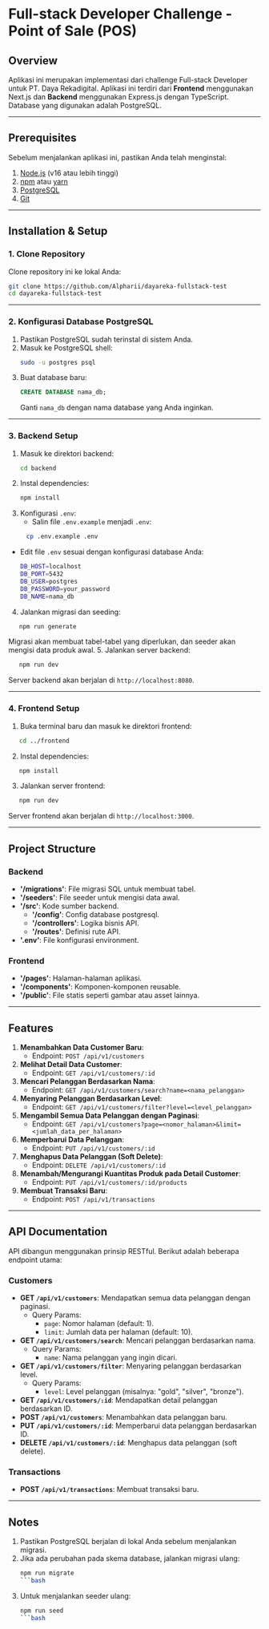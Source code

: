 # Full-stack Developer Challenge - Point of Sale (POS)

## Overview
Aplikasi ini merupakan implementasi dari challenge Full-stack Developer untuk PT. Daya Rekadigital. Aplikasi ini terdiri dari **Frontend** menggunakan Next.js dan **Backend** menggunakan Express.js dengan TypeScript. Database yang digunakan adalah PostgreSQL.

---

## Prerequisites
Sebelum menjalankan aplikasi ini, pastikan Anda telah menginstal:

1. [Node.js](https://nodejs.org/) (v16 atau lebih tinggi)
2. [npm](https://www.npmjs.com/) atau [yarn](https://yarnpkg.com/)
3. [PostgreSQL](https://www.postgresql.org/)
4. [Git](https://git-scm.com/)

---

## Installation & Setup

### 1. Clone Repository
Clone repository ini ke lokal Anda:
```bash
git clone https://github.com/Alpharii/dayareka-fullstack-test
cd dayareka-fullstack-test
```

---

### 2. Konfigurasi Database PostgreSQL
1. Pastikan PostgreSQL sudah terinstal di sistem Anda.
2. Masuk ke PostgreSQL shell:
   ```bash
   sudo -u postgres psql
   ```
3. Buat database baru:
   ```sql
   CREATE DATABASE nama_db;
   ```
   Ganti `nama_db` dengan nama database yang Anda inginkan.

---

### 3. Backend Setup
1. Masuk ke direktori backend:
   ```bash
   cd backend
   ```
2. Instal dependencies:
   ```bash
   npm install
   ```
3. Konfigurasi `.env`:
   - Salin file `.env.example` menjadi `.env`:
```bash
     cp .env.example .env
```
   - Edit file `.env` sesuai dengan konfigurasi database Anda:
     ```bash
     DB_HOST=localhost
     DB_PORT=5432
     DB_USER=postgres
     DB_PASSWORD=your_password
     DB_NAME=nama_db
     ```
4. Jalankan migrasi dan seeding:
```bash
   npm run generate
```
   Migrasi akan membuat tabel-tabel yang diperlukan, dan seeder akan mengisi data produk awal.
5. Jalankan server backend:
```bash
   npm run dev
```

Server backend akan berjalan di `http://localhost:8080`.

---

### 4. Frontend Setup
1. Buka terminal baru dan masuk ke direktori frontend:
```bash
   cd ../frontend
```
2. Instal dependencies:
```bash
   npm install
```
3. Jalankan server frontend:
```bash
   npm run dev
```

Server frontend akan berjalan di `http://localhost:3000`.

---

## Project Structure
### Backend
- **'/migrations'**: File migrasi SQL untuk membuat tabel.
- **'/seeders'**: File seeder untuk mengisi data awal.
- **'/src'**: Kode sumber backend.
  - **'/config'**: Config database postgresql.
  - **'/controllers'**: Logika bisnis API.
  - **'/routes'**: Definisi rute API.
- **'.env'**: File konfigurasi environment.

### Frontend
- **'/pages'**: Halaman-halaman aplikasi.
- **'/components'**: Komponen-komponen reusable.
- **'/public'**: File statis seperti gambar atau asset lainnya.

---

## Features
1. **Menambahkan Data Customer Baru**:
   - Endpoint: `POST /api/v1/customers`
2. **Melihat Detail Data Customer**:
   - Endpoint: `GET /api/v1/customers/:id`
3. **Mencari Pelanggan Berdasarkan Nama**:
   - Endpoint: `GET /api/v1/customers/search?name=<nama_pelanggan>`
4. **Menyaring Pelanggan Berdasarkan Level**:
   - Endpoint: `GET /api/v1/customers/filter?level=<level_pelanggan>`
5. **Mengambil Semua Data Pelanggan dengan Paginasi**:
   - Endpoint: `GET /api/v1/customers?page=<nomor_halaman>&limit=<jumlah_data_per_halaman>`
6. **Memperbarui Data Pelanggan**:
   - Endpoint: `PUT /api/v1/customers/:id`
7. **Menghapus Data Pelanggan (Soft Delete)**:
   - Endpoint: `DELETE /api/v1/customers/:id`
8. **Menambah/Mengurangi Kuantitas Produk pada Detail Customer**:
   - Endpoint: `PUT /api/v1/customers/:id/products`
9. **Membuat Transaksi Baru**:
   - Endpoint: `POST /api/v1/transactions`

---

## API Documentation
API dibangun menggunakan prinsip RESTful. Berikut adalah beberapa endpoint utama:

### Customers
- **GET `/api/v1/customers`**: Mendapatkan semua data pelanggan dengan paginasi.
  - Query Params:
    - `page`: Nomor halaman (default: 1).
    - `limit`: Jumlah data per halaman (default: 10).
- **GET `/api/v1/customers/search`**: Mencari pelanggan berdasarkan nama.
  - Query Params:
    - `name`: Nama pelanggan yang ingin dicari.
- **GET `/api/v1/customers/filter`**: Menyaring pelanggan berdasarkan level.
  - Query Params:
    - `level`: Level pelanggan (misalnya: "gold", "silver", "bronze").
- **GET `/api/v1/customers/:id`**: Mendapatkan detail pelanggan berdasarkan ID.
- **POST `/api/v1/customers`**: Menambahkan data pelanggan baru.
- **PUT `/api/v1/customers/:id`**: Memperbarui data pelanggan berdasarkan ID.
- **DELETE `/api/v1/customers/:id`**: Menghapus data pelanggan (soft delete).

### Transactions
- **POST `/api/v1/transactions`**: Membuat transaksi baru.

---


## Notes
1. Pastikan PostgreSQL berjalan di lokal Anda sebelum menjalankan migrasi.
2. Jika ada perubahan pada skema database, jalankan migrasi ulang:
   ```bash
   npm run migrate
   ```bash
3. Untuk menjalankan seeder ulang:
   ```bash
   npm run seed
   ```bash
